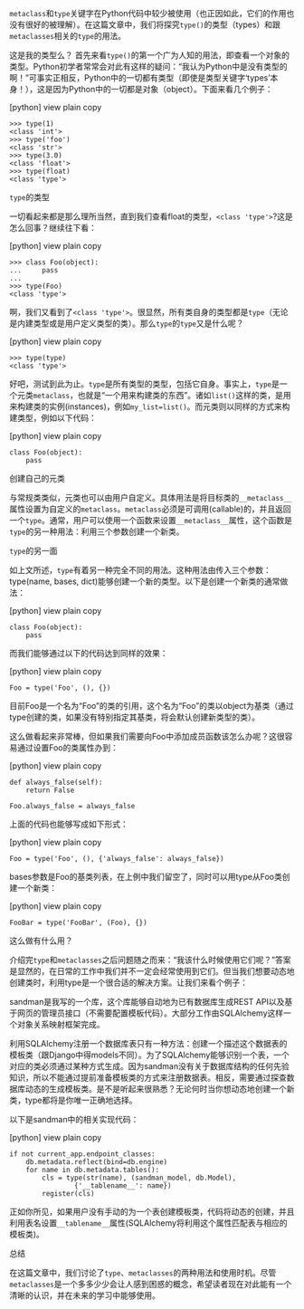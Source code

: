 `metaclass`和`type`关键字在Python代码中较少被使用（也正因如此，它们的作用也没有很好的被理解）。在这篇文章中，我们将探究`type()`的类型（types）和跟`metaclasses`相关的`type`的用法。


这是我的类型么？
首先来看`type()`的第一个广为人知的用法，即查看一个对象的类型。Python初学者常常会对此有这样的疑问：“我认为Python中是没有类型的啊！”可事实正相反，Python中的一切都有类型（即使是类型关键字‘types’本身！），这是因为Python中的一切都是对象（object）。下面来看几个例子：

[python] view plain copy

    >>> type(1)  
    <class 'int'>  
    >>> type('foo')  
    <class 'str'>  
    >>> type(3.0)  
    <class 'float'>  
    >>> type(float)  
    <class 'type'>  


`type`的类型

一切看起来都是那么理所当然，直到我们查看float的类型，`<class 'type'>`?这是怎么回事？继续往下看：

[python] view plain copy

    >>> class Foo(object):  
    ...     pass  
    ...  
    >>> type(Foo)  
    <class 'type'>  


啊，我们又看到了`<class 'type'>`。很显然，所有类自身的类型都是`type`（无论是内建类型或是用户定义类型的类）。那么`type`的`type`又是什么呢？

[python] view plain copy

    >>> type(type)  
    <class 'type'>  


好吧，测试到此为止。`type`是所有类型的类型，包括它自身。事实上，`type`是一个元类`metaclass`，也就是“一个用来构建类的东西”。诸如`list()`这样的类，是用来构建类的实例(instances)，例如`my_list=list()`。而元类则以同样的方式来构建类型，例如以下代码：

[python] view plain copy

    class Foo(object):  
        pass  


创建自己的元类

与常规类类似，元类也可以由用户自定义。具体用法是将目标类的`__metaclass__`属性设置为自定义的`metaclass`。`metaclass`必须是可调用(callable)的，并且返回一个`type`。通常，用户可以使用一个函数来设置`__metaclass__`属性，这个函数是`type`的另一种用法：利用三个参数创建一个新类。


`type`的另一面

如上文所述，`type`有着另一种完全不同的用法。这种用法由传入三个参数：type(name, bases, dict)能够创建一个新的类型。以下是创建一个新类的通常做法：

[python] view plain copy

    class Foo(object):  
        pass  


而我们能够通过以下的代码达到同样的效果：

[python] view plain copy

    Foo = type('Foo', (), {})  


目前Foo是一个名为“Foo”的类的引用，这个名为“Foo”的类以object为基类（通过type创建的类，如果没有特别指定其基类，将会默认创建新类型的类）。


这么做看起来非常棒，但如果我们需要向Foo中添加成员函数该怎么办呢？这很容易通过设置Foo的类属性办到：

[python] view plain copy

    def always_false(self):  
        return False  
      
    Foo.always_false = always_false  


上面的代码也能够写成如下形式：

[python] view plain copy

    Foo = type('Foo', (), {'always_false': always_false})  


bases参数是Foo的基类列表，在上例中我们留空了，同时可以用type从Foo类创建一个新类：

[python] view plain copy

    FooBar = type('FooBar', (Foo), {})  


这么做有什么用？

介绍完`type`和`metaclasses`之后问题随之而来：“我该什么时候使用它们呢？”答案是显然的，在日常的工作中我们并不一定会经常使用到它们。但当我们想要动态地创建类时，利用type是一个很合适的解决方案。让我们来看个例子：

sandman是我写的一个库，这个库能够自动地为已有数据库生成REST API以及基于网页的管理员接口（不需要配置模板代码）。大部分工作由SQLAlchemy这样一个对象关系映射框架完成。

利用SQLAlchemy注册一个数据库表只有一种方法：创建一个描述这个数据表的模板类（跟Django中得models不同）。为了SQLAlchemy能够识别一个表，一个对应的类必须通过某种方式生成。因为sandman没有关于数据库结构的任何先验知识，所以不能通过提前准备模板类的方式来注册数据表。相反，需要通过探查数据库动态的生成模板类。是不是听起来很熟悉？无论何时当你想动态地创建一个新类，type都将是你唯一正确地选择。

以下是sandman中的相关实现代码：

[python] view plain copy

    if not current_app.endpoint_classes:  
        db.metadata.reflect(bind=db.engine)  
        for name in db.metadata.tables():  
            cls = type(str(name), (sandman_model, db.Model),  
                    {'__tablename__': name})  
            register(cls)  


正如你所见，如果用户没有手动的为一个表创建模板类，代码将动态的创建，并且利用表名设置`__tablename__`属性(SQLAlchemy将利用这个属性匹配表与相应的模板类)。


总结

在这篇文章中，我们讨论了`type`、`metaclasses`的两种用法和使用时机。尽管`metaclasses`是一个多多少少会让人感到困惑的概念，希望读者现在对此能有一个清晰的认识，并在未来的学习中能够使用。
